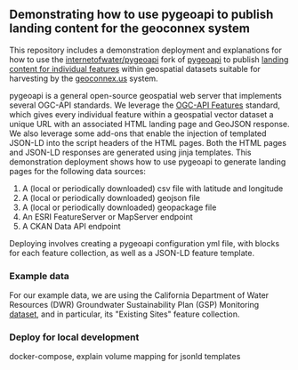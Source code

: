 ## Demonstrating how to use pygeoapi to publish landing content for the geoconnex system

This repository includes a demonstration deployment and explanations for how to use the [internetofwater/pygeoapi](https://github.com/internetofwater/pygeoapi) fork of [pygeoapi](https://pygeoapi.io) to publish [landing content for individual features](https://docs.ogc.org/per/20-067.html#landingContent) within geospatial datasets suitable for harvesting by the [geoconnex.us](https://docs.geoconnex.us/principles/genprin.html) system.

pygeoapi is a general open-source geospatial web server that implements several OGC-API standards. We leverage the [OGC-API Features](https://ogcapi.ogc.org/features/) standard, which gives every individual feature within a geospatial vector dataset a unique URL with an associated HTML landing page and GeoJSON response. We also leverage some add-ons that enable the injection of templated JSON-LD into the script headers of the HTML pages. Both the HTML pages and JSON-LD responses are generated using jinja templates. This demonstration deployment shows how to use pygeoapi to generate landing pages for the following data sources:

1. A (local or periodically downloaded) csv file with latitude and longitude
2. A (local or periodically downloaded) geojson file 
3. A (local or periodically downloaded) geopackage file 
4. An ESRI FeatureServer or MapServer endpoint
5. A CKAN Data API endpoint

Deploying involves creating a pygeoapi configuration yml file, with blocks for each feature collection, as well as a JSON-LD feature template.

### Example data

For our example data, we are using the California Department of Water Resources (DWR) Groundwater Sustainability Plan (GSP) Monitoring [dataset](https://data.ca.gov/dataset/gsp-monitoring-data), and in particular, its "Existing Sites" feature collection.

### Deploy for local development

docker-compose, explain volume mapping for jsonld templates
